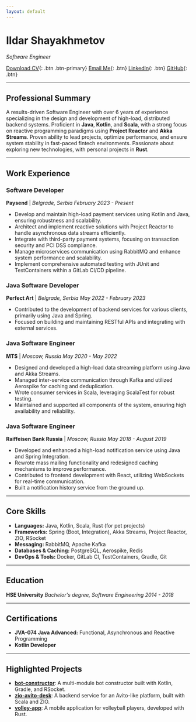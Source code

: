 ```yaml
---
layout: default
---
```


# Ildar Shayakhmetov
*Software Engineer*

[Download CV](./Ildar%20Shayakhmetov%20CV%20(1).pdf){: .btn .btn-primary}
[Email Me](mailto:il.sach@yandex.ru){: .btn}
[LinkedIn](https://www.linkedin.com/in/ildar-shayakhmetov-8471ab164){: .btn}
[GitHub](https://github.com/IldarRash){: .btn}

---

## Professional Summary

A results-driven Software Engineer with over 6 years of experience specializing in the design and development of high-load, distributed backend systems. Proficient in **Java**, **Kotlin**, and **Scala**, with a strong focus on reactive programming paradigms using **Project Reactor** and **Akka Streams**. Proven ability to lead projects, optimize performance, and ensure system stability in fast-paced fintech environments. Passionate about exploring new technologies, with personal projects in **Rust**.

---

## Work Experience

### **Software Developer**
**Paysend** | *Belgrade, Serbia*
*February 2023 - Present*

- Develop and maintain high-load payment services using Kotlin and Java, ensuring robustness and scalability.
- Architect and implement reactive solutions with Project Reactor to handle asynchronous data streams efficiently.
- Integrate with third-party payment systems, focusing on transaction security and PCI DSS compliance.
- Manage microservices communication using RabbitMQ and enhance system performance and scalability.
- Implement comprehensive automated testing with JUnit and TestContainers within a GitLab CI/CD pipeline.

### **Java Software Developer**
**Perfect Art** | *Belgrade, Serbia*
*May 2022 - February 2023*

- Contributed to the development of backend services for various clients, primarily using Java and Spring.
- Focused on building and maintaining RESTful APIs and integrating with external services.

### **Java Software Engineer**
**MTS** | *Moscow, Russia*
*May 2020 - May 2022*

- Designed and developed a high-load data streaming platform using Java and Akka Streams.
- Managed inter-service communication through Kafka and utilized Aerospike for caching and deduplication.
- Wrote consumer services in Scala, leveraging ScalaTest for robust testing.
- Maintained and supported all components of the system, ensuring high availability and reliability.

### **Java Software Engineer**
**Raiffeisen Bank Russia** | *Moscow, Russia*
*May 2018 - August 2019*

- Developed and enhanced a high-load notification service using Java and Spring Integration.
- Rewrote mass mailing functionality and redesigned caching mechanisms to improve performance.
- Contributed to frontend development with React, utilizing WebSockets for real-time communication.
- Built a notification history service from the ground up.

---

## Core Skills

- **Languages:** Java, Kotlin, Scala, Rust (for pet projects)
- **Frameworks:** Spring (Boot, Integration), Akka Streams, Project Reactor, ZIO, RSocket
- **Messaging:** RabbitMQ, Apache Kafka
- **Databases & Caching:** PostgreSQL, Aerospike, Redis
- **DevOps & Tools:** Docker, GitLab CI, TestContainers, Gradle, Git

---

## Education

**HSE University**
*Bachelor's degree, Software Engineering*
*2014 - 2018*

---

## Certifications

- **JVA-074 Java Advanced:** Functional, Asynchronous and Reactive Programming
- **Kotlin Developer**

---

## Highlighted Projects

- **[bot-constructor](https://github.com/IldarRash/bot-constructor)**: A multi-module bot constructor built with Kotlin, Gradle, and RSocket.
- **[zio-avito-desk](https://github.com/IldarRash/zio-avito-desk)**: A backend service for an Avito-like platform, built with Scala and ZIO.
- **[volley-app](https://github.com/IldarRash/volleyApp)**: A mobile application for volleyball players, developed with Rust. 